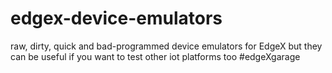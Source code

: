 # edgex-device-emulators
raw, dirty, quick and bad-programmed device emulators for EdgeX
but they can be useful if you want to test other iot platforms too
#edgeXgarage
